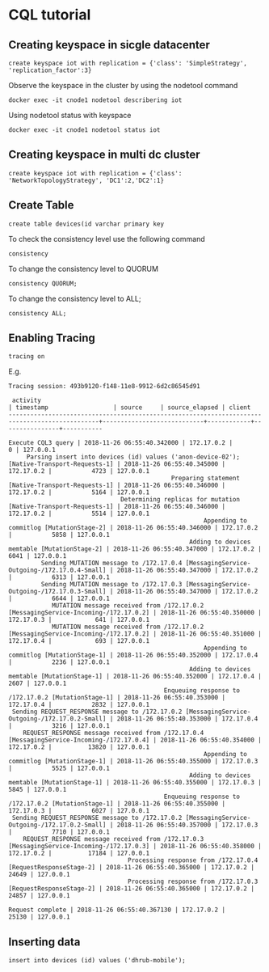 # CQL tutorial

## Creating keyspace in sicgle datacenter
`create keyspace iot with replication = {'class': 'SimpleStrategy', 'replication_factor':3}`

Observe the keyspace in the cluster by using the nodetool command

`docker exec -it cnode1 nodetool describering iot`

Using nodetool status with keyspace

`docker exec -it cnode1 nodetool status iot`

## Creating keyspace in multi dc cluster

`create keyspace iot with replication = {'class': 'NetworkTopologyStrategy', 'DC1':2,'DC2':1}`


## Create Table

`create table devices(id varchar primary key`

To check the consistency level use the following command

`consistency`

To change the consistency level to QUORUM

`consistency QUORUM;`

To change the consistency level to ALL;

`consistency ALL;`

## Enabling Tracing

`tracing on`

E.g.

```
Tracing session: 493b9120-f148-11e8-9912-6d2c86545d91

 activity                                                                                      | timestamp                  | source     | source_elapsed | client
-----------------------------------------------------------------------------------------------+----------------------------+------------+----------------+-----------
                                                                            Execute CQL3 query | 2018-11-26 06:55:40.342000 | 172.17.0.2 |              0 | 127.0.0.1
     Parsing insert into devices (id) values ('anon-device-02'); [Native-Transport-Requests-1] | 2018-11-26 06:55:40.345000 | 172.17.0.2 |           4723 | 127.0.0.1
                                             Preparing statement [Native-Transport-Requests-1] | 2018-11-26 06:55:40.346000 | 172.17.0.2 |           5164 | 127.0.0.1
                               Determining replicas for mutation [Native-Transport-Requests-1] | 2018-11-26 06:55:40.346000 | 172.17.0.2 |           5514 | 127.0.0.1
                                                      Appending to commitlog [MutationStage-2] | 2018-11-26 06:55:40.346000 | 172.17.0.2 |           5858 | 127.0.0.1
                                                  Adding to devices memtable [MutationStage-2] | 2018-11-26 06:55:40.347000 | 172.17.0.2 |           6041 | 127.0.0.1
         Sending MUTATION message to /172.17.0.4 [MessagingService-Outgoing-/172.17.0.4-Small] | 2018-11-26 06:55:40.347000 | 172.17.0.2 |           6313 | 127.0.0.1
         Sending MUTATION message to /172.17.0.3 [MessagingService-Outgoing-/172.17.0.3-Small] | 2018-11-26 06:55:40.347000 | 172.17.0.2 |           6644 | 127.0.0.1
            MUTATION message received from /172.17.0.2 [MessagingService-Incoming-/172.17.0.2] | 2018-11-26 06:55:40.350000 | 172.17.0.3 |            641 | 127.0.0.1
            MUTATION message received from /172.17.0.2 [MessagingService-Incoming-/172.17.0.2] | 2018-11-26 06:55:40.351000 | 172.17.0.4 |            693 | 127.0.0.1
                                                      Appending to commitlog [MutationStage-1] | 2018-11-26 06:55:40.352000 | 172.17.0.4 |           2236 | 127.0.0.1
                                                  Adding to devices memtable [MutationStage-1] | 2018-11-26 06:55:40.352000 | 172.17.0.4 |           2607 | 127.0.0.1
                                           Enqueuing response to /172.17.0.2 [MutationStage-1] | 2018-11-26 06:55:40.353000 | 172.17.0.4 |           2832 | 127.0.0.1
 Sending REQUEST_RESPONSE message to /172.17.0.2 [MessagingService-Outgoing-/172.17.0.2-Small] | 2018-11-26 06:55:40.353000 | 172.17.0.4 |           3216 | 127.0.0.1
    REQUEST_RESPONSE message received from /172.17.0.4 [MessagingService-Incoming-/172.17.0.4] | 2018-11-26 06:55:40.354000 | 172.17.0.2 |          13820 | 127.0.0.1
                                                      Appending to commitlog [MutationStage-1] | 2018-11-26 06:55:40.355000 | 172.17.0.3 |           5525 | 127.0.0.1
                                                  Adding to devices memtable [MutationStage-1] | 2018-11-26 06:55:40.355000 | 172.17.0.3 |           5845 | 127.0.0.1
                                           Enqueuing response to /172.17.0.2 [MutationStage-1] | 2018-11-26 06:55:40.355000 | 172.17.0.3 |           6027 | 127.0.0.1
 Sending REQUEST_RESPONSE message to /172.17.0.2 [MessagingService-Outgoing-/172.17.0.2-Small] | 2018-11-26 06:55:40.357000 | 172.17.0.3 |           7710 | 127.0.0.1
    REQUEST_RESPONSE message received from /172.17.0.3 [MessagingService-Incoming-/172.17.0.3] | 2018-11-26 06:55:40.358000 | 172.17.0.2 |          17184 | 127.0.0.1
                                 Processing response from /172.17.0.4 [RequestResponseStage-2] | 2018-11-26 06:55:40.365000 | 172.17.0.2 |          24649 | 127.0.0.1
                                 Processing response from /172.17.0.3 [RequestResponseStage-2] | 2018-11-26 06:55:40.365000 | 172.17.0.2 |          24857 | 127.0.0.1
                                                                              Request complete | 2018-11-26 06:55:40.367130 | 172.17.0.2 |          25130 | 127.0.0.1

```

## Inserting data

`insert into devices (id) values ('dhrub-mobile');` 
